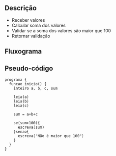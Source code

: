 ## Descrição
  - Receber valores
  - Calcular soma dos valores
  - Validar se a soma dos valores são maior que 100
  - Retornar validação

## Fluxograma

## Pseudo-código

```
programa {
  funcao inicio() {
    inteiro a, b, c, sum

    leia(a)
    leia(b)
    leia(c)

    sum = a+b+c

    se(sum>100){
      escreva(sum)
    }senao{
      escreva("Não é maior que 100")
    }
  }
}
```
